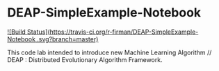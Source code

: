 # DEAP-SimpleExample-Notebook
[![Build Status](https://travis-ci.org/r-firman/DEAP-SimpleExample-Notebook
.svg?branch=master)](https://travis-ci.org/r-firman/DEAP-SimpleExample-Notebook
)

This code lab intended to introduce new Machine Learning Algorithm // DEAP : Distributed Evolutionary Algorithm Framework.
